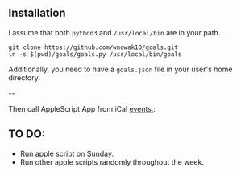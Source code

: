 
## Installation

I assume that both `python3` and `/usr/local/bin` are in your path.

    git clone https://github.com/wnowak10/goals.git
    ln -s $(pwd)/goals/goals.py /usr/local/bin/goals

Additionally, you need to have a `goals.json` file in your user's home directory. 

--

Then call AppleScript App from iCal [events.](https://softron.zendesk.com/hc/en-us/articles/360000261674-HOW-TO-Trigger-an-AppleScript-at-specific-date-and-time):


## TO DO:

- Run apple script on Sunday.
- Run other apple scripts randomly throughout the week. 
